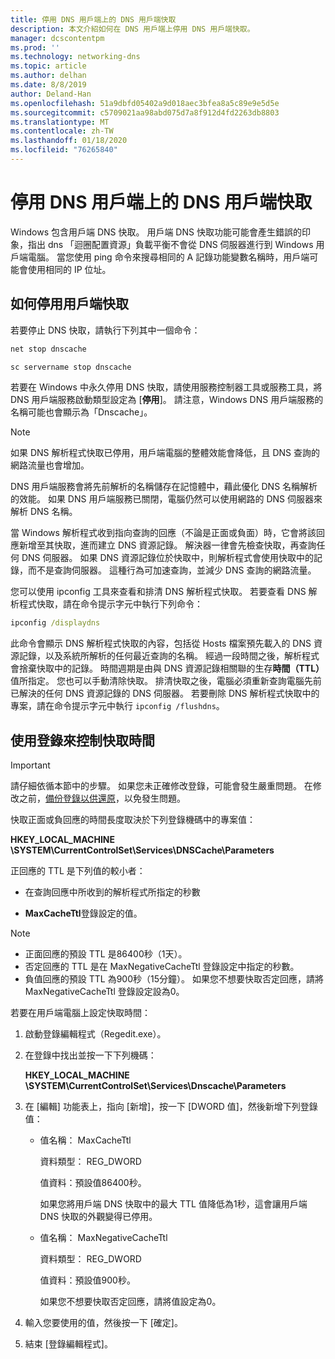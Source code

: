 ```yaml
---
title: 停用 DNS 用戶端上的 DNS 用戶端快取
description: 本文介紹如何在 DNS 用戶端上停用 DNS 用戶端快取。
manager: dcscontentpm
ms.prod: ''
ms.technology: networking-dns
ms.topic: article
ms.author: delhan
ms.date: 8/8/2019
author: Deland-Han
ms.openlocfilehash: 51a9dbfd05402a9d018aec3bfea8a5c89e9e5d5e
ms.sourcegitcommit: c5709021aa98abd075d7a8f912d4fd2263db8803
ms.translationtype: MT
ms.contentlocale: zh-TW
ms.lasthandoff: 01/18/2020
ms.locfileid: "76265840"
---
```

# <a name="disable-dns-client-side-caching-on-dns-clients"></a>停用 DNS 用戶端上的 DNS 用戶端快取

Windows 包含用戶端 DNS 快取。 用戶端 DNS 快取功能可能會產生錯誤的印象，指出 dns 「迴圈配置資源」負載平衡不會從 DNS 伺服器進行到 Windows 用戶端電腦。 當您使用 ping 命令來搜尋相同的 A 記錄功能變數名稱時，用戶端可能會使用相同的 IP 位址。  

## <a name="how-to-disable-client-side-caching"></a>如何停用用戶端快取

若要停止 DNS 快取，請執行下列其中一個命令：

```cmd
net stop dnscache
```

```cmd
sc servername stop dnscache
```


若要在 Windows 中永久停用 DNS 快取，請使用服務控制器工具或服務工具，將 DNS 用戶端服務啟動類型設定為 [**停用**]。 請注意，Windows DNS 用戶端服務的名稱可能也會顯示為「Dnscache」。 

> [!NOTE]
> 如果 DNS 解析程式快取已停用，用戶端電腦的整體效能會降低，且 DNS 查詢的網路流量也會增加。 

DNS 用戶端服務會將先前解析的名稱儲存在記憶體中，藉此優化 DNS 名稱解析的效能。 如果 DNS 用戶端服務已關閉，電腦仍然可以使用網路的 DNS 伺服器來解析 DNS 名稱。 

當 Windows 解析程式收到指向查詢的回應（不論是正面或負面）時，它會將該回應新增至其快取，進而建立 DNS 資源記錄。 解決器一律會先檢查快取，再查詢任何 DNS 伺服器。 如果 DNS 資源記錄位於快取中，則解析程式會使用快取中的記錄，而不是查詢伺服器。 這種行為可加速查詢，並減少 DNS 查詢的網路流量。 

您可以使用 ipconfig 工具來查看和排清 DNS 解析程式快取。 若要查看 DNS 解析程式快取，請在命令提示字元中執行下列命令：

```cmd
ipconfig /displaydns 
```

此命令會顯示 DNS 解析程式快取的內容，包括從 Hosts 檔案預先載入的 DNS 資源記錄，以及系統所解析的任何最近查詢的名稱。 經過一段時間之後，解析程式會捨棄快取中的記錄。 時間週期是由與 DNS 資源記錄相關聯的生存**時間（TTL）** 值所指定。 您也可以手動清除快取。 排清快取之後，電腦必須重新查詢電腦先前已解決的任何 DNS 資源記錄的 DNS 伺服器。 若要刪除 DNS 解析程式快取中的專案，請在命令提示字元中執行 `ipconfig /flushdns`。

## <a name="using-the-registry-to-control-the-caching-time"></a>使用登錄來控制快取時間

> [!IMPORTANT]  
> 請仔細依循本節中的步驟。 如果您未正確修改登錄，可能會發生嚴重問題。 在修改之前，[備份登錄以供還原](https://support.microsoft.com/help/322756)，以免發生問題。

快取正面或負回應的時間長度取決於下列登錄機碼中的專案值：

**HKEY_LOCAL_MACHINE \SYSTEM\CurrentControlSet\Services\DNSCache\Parameters**

正回應的 TTL 是下列值的較小者： 

- 在查詢回應中所收到的解析程式所指定的秒數

- **MaxCacheTtl**登錄設定的值。

>[!Note]
>- 正面回應的預設 TTL 是86400秒（1天）。
>- 否定回應的 TTL 是在 MaxNegativeCacheTtl 登錄設定中指定的秒數。
>- 負值回應的預設 TTL 為900秒（15分鐘）。
如果您不想要快取否定回應，請將 MaxNegativeCacheTtl 登錄設定設為0。

若要在用戶端電腦上設定快取時間：

1. 啟動登錄編輯程式（Regedit.exe）。

2. 在登錄中找出並按一下下列機碼：

   **HKEY_LOCAL_MACHINE \SYSTEM\CurrentControlSet\Services\Dnscache\Parameters**

3. 在 [編輯] 功能表上，指向 [新增]，按一下 [DWORD 值]，然後新增下列登錄值：

   - 值名稱： MaxCacheTtl

     資料類型： REG_DWORD

     值資料：預設值86400秒。 
     
     如果您將用戶端 DNS 快取中的最大 TTL 值降低為1秒，這會讓用戶端 DNS 快取的外觀變得已停用。    

   - 值名稱： MaxNegativeCacheTtl

     資料類型： REG_DWORD

     值資料：預設值900秒。 
     
     如果您不想要快取否定回應，請將值設定為0。

4. 輸入您要使用的值，然後按一下 [確定]。

5. 結束 [登錄編輯程式]。
